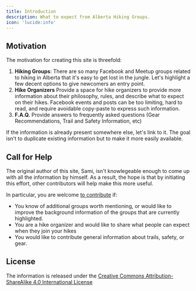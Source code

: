 ```yaml
---
title: Introduction
description: What to expect from Alberta Hiking Groups.
icon: 'lucide:info'
---
```


## Motivation

The motivation for creating this site is threefold:
1. **Hiking Groups**: There are so many Facebook and Meetup groups related to hiking in Alberta that it's easy to get lost in the jungle. Let's highlight a few decent options to give newcomers an entry point.
2. **Hike Organizers** Provide a space for hike organizers to provide more information about their philosophy, rules, and describe what to expect on their hikes. Facebook events and posts can be too limiting, hard to read, and require avoidable copy-paste to express such information.
3. **F.A.Q.** Provide answers to frequently asked questions (Gear Recommendations, Trail and Safety Information, etc)

If the information is already present somewhere else, let's link to it. The goal isn't to duplicate existing information but to make it more easily available.

## Call for Help

The original author of this site, Sami, isn't knowlegeable enough to come up with all the information by himself. As a result, the hope is that by initiating this effort, other contributors will help make this more useful.

In particular, you are welcome [to contribute](/getting-started/contributing) if:
- You know of additional groups worth mentioning, or would like to improve the background information of the groups that are currently highlighted.
- You are a hike organizer and would like to share what people can expect when they join your hikes
- You would like to contribute general information about trails, safety, or gear.
  

## License

The information is released under the [Creative Commons Attribution-ShareAlike 4.0 International License](https://creativecommons.org/licenses/by-sa/4.0/)
